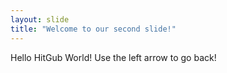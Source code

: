 ```yaml
---
layout: slide
title: "Welcome to our second slide!"
---
```

Hello HitGub World!
Use the left arrow to go back!
